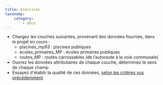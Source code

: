 ```yaml
---
title: Exercices
taxonomy:
    category:
        - docs
---
```


* Chargez les couches suivantes, provenant des données fournies, dans le projet en cours :
	* piscines_mp93 : piscines publiques
	* ecoles_primaires_MP : écoles primaires publiques
	* routes_MP : routes carrossables (de l’autoroute à la voie communale)
* Ouvrez les données attributaires de chaque couche, déterminez le sens de chaque champ
* Essayez d'établir la qualité de ces données, [selon les critères vus précédemment](..//qualite-des-donnees).